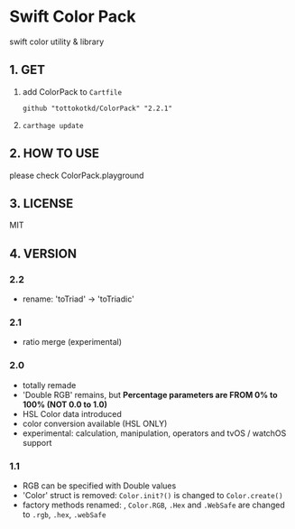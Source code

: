 # Swift Color Pack
swift color utility & library

## 1. GET
1. add ColorPack to `Cartfile`
    ```
    github "tottokotkd/ColorPack" "2.2.1"
    ```
2. `carthage update`

## 2. HOW TO USE
please check ColorPack.playground

## 3. LICENSE
MIT

## 4. VERSION
### 2.2
* rename: 'toTriad' -> 'toTriadic'

### 2.1
* ratio merge (experimental)

### 2.0
* totally remade
* 'Double RGB' remains, but **Percentage parameters are FROM 0% to 100% (NOT 0.0 to 1.0)** 
* HSL Color data introduced
* color conversion available (HSL ONLY)
* experimental: calculation, manipulation, operators and tvOS / watchOS support 

### 1.1
* RGB can be specified with Double values
* 'Color' struct is removed: `Color.init?()` is changed to `Color.create()`
* factory methods renamed: , `Color.RGB`, `.Hex` and `.WebSafe` are changed to `.rgb`, `.hex`, `.webSafe`
